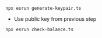 ```
npx esrun generate-keypair.ts
```

- Use public key from previous step

```
npx esrun check-balance.ts
```
